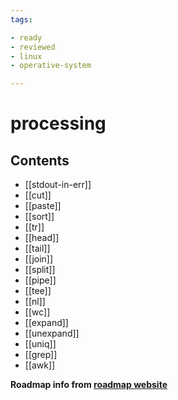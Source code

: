 ```yaml
---
tags:

- ready
- reviewed
- linux
- operative-system

---
```


# processing

## Contents

- [[stdout-in-err]]
- [[cut]]
- [[paste]]
- [[sort]]
- [[tr]]
- [[head]]
- [[tail]]
- [[join]]
- [[split]]
- [[pipe]]
- [[tee]]
- [[nl]]
- [[wc]]
- [[expand]]
- [[unexpand]]
- [[uniq]]
- [[grep]]
- [[awk]]

__Roadmap info from [roadmap website](https://roadmap.sh/linux/processing)__
